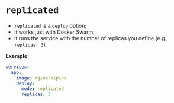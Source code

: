 # `replicated`

- `replicated` is a `deploy` option;
- it works just with Docker Swarm;
- it runs the service with the number of replicas you define (e.g., `replicas: 3`).

**Example:**

```yaml
services:
  app:
    image: nginx:alpine
    deploy:
      mode: replicated
      replicas: 3
```
